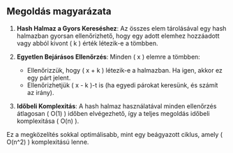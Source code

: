 
## Megoldás magyarázata


1. **Hash Halmaz a Gyors Kereséshez**: Az összes elem tárolásával egy hash halmazban gyorsan ellenőrizhető, hogy egy adott elemhez hozzáadott vagy abból kivont \( k \) érték létezik-e a tömbben.

2. **Egyetlen Bejárásos Ellenőrzés**: Minden \( x \) elemre a tömbben:
   - Ellenőrizzük, hogy \( x + k \) létezik-e a halmazban. Ha igen, akkor ez egy párt jelent.
   - Ellenőrizhetjük \( x - k \)-t is (ha egyedi párokat keresünk, és számít az irány).

3. **Időbeli Komplexitás**: A hash halmaz használatával minden ellenőrzés átlagosan \( O(1) \) időben elvégezhető, így a teljes megoldás időbeli komplexitása \( O(n) \).




Ez a megközelítés sokkal optimálisabb, mint egy beágyazott ciklus, amely \( O(n^2) \) komplexitású lenne.
